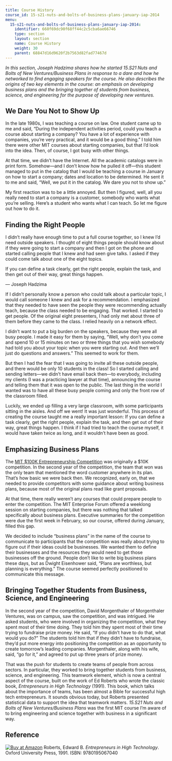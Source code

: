 ```yaml
---
title: Course History
course_id: 15-s21-nuts-and-bolts-of-business-plans-january-iap-2014
menu:
  15-s21-nuts-and-bolts-of-business-plans-january-iap-2014:
    identifier: 660f69dc90f68ff44c2c5cba6ae66746
    type: section
    layout: section
    name: Course History
    weight: 30
    parent: 68847d16d9620f2b7563d82fad77467d
---
```

_In this section, Joseph Hadzima shares how he started 15.S21 Nuts and Bolts of New Ventures/Business Plans in response to a dare and how he networked to find engaging speakers for the course. He also describes the origins of two key elements in the course: an emphasis on developing business plans and the bringing together of students from business, science, and engineering for the purpose of developing new ventures._

We Dare You Not to Show Up
--------------------------

In the late 1980s, I was teaching a course on law. One student came up to me and said, “During the independent activities period, could you teach a course about starting a company? You have a lot of experience with companies, you’re very practical, and it would be a good thing.” I told him there were other MIT courses about starting companies, but that I’d look into the idea. Then, of course, I got busy with other things.

At that time, we didn’t have the Internet. All the academic catalogs were in print form. Somehow—and I don’t know how he pulled it off—this student managed to put in the catalog that I would be teaching a course in January on how to start a company; dates and location to be determined. He sent it to me and said, “Well, we put it in the catalog. We dare you not to show up.”

My first reaction was to be a little annoyed. But then I figured, well, all you really need to start a company is a customer, somebody who wants what you’re selling. Here’s a student who wants what I can teach. So let me figure out how to do it.

Finding the Right People
------------------------

I didn’t really have enough time to put a full course together, so I knew I’d need outside speakers. I thought of eight things people should know about if they were going to start a company and then I got on the phone and started calling people that I knew and had seen give talks. I asked if they could come talk about one of the eight topics.

If you can define a task clearly, get the right people, explain the task, and then get out of their way, great things happen.

— Joseph Hadzima

If I didn’t personally know a person who could talk about a particular topic, I would call someone I knew and ask for a recommendation. I emphasized that they needed to have seen the people they were recommending actually teach, because the class needed to be engaging. That worked. I started to get people. Of the original eight presenters, I had only met about three of them before they came to the class. I relied heavily on a network effect.

I didn’t want to put a big burden on the speakers, because they were all busy people. I made it easy for them by saying, “Well, why don’t you come and spend 10 or 15 minutes on two or three things that you wish somebody had told you about your topic when you were starting out. And then we’ll just do questions and answers.” This seemed to work for them.

But then I had the fear that I was going to invite all these outside people, and there would be only 10 students in the class! So I started calling and sending letters—we didn’t have email back then—to everybody, including my clients (I was a practicing lawyer at that time), announcing the course and telling them that it was open to the public. The last thing in the world I wanted was to have all these busy people coming and only the front row of the classroom filled.

Luckily, we ended up filling a very large classroom, with some participants sitting in the aisles. And off we went! It was just wonderful. This process of creating the course taught me a really important lesson: If you can define a task clearly, get the right people, explain the task, and then get out of their way, great things happen. I think if I had tried to teach the course myself, it would have taken twice as long, and it wouldn’t have been as good.

Emphasizing Business Plans
--------------------------

The [MIT $100K Entrepreneurship Competition](http://www.mit100k.org/#overview) was originally a $10K competition. In the second year of the competition, the team that won was the only team that mentioned the word customer anywhere in its plan. That’s how basic we were back then. We recognized, early on, that we needed to provide competitors with some guidance about writing business plans, because most of the original plans read like grant proposals.

At that time, there really weren’t any courses that could prepare people to enter the competition. The MIT Enterprise Forum offered a weeklong session on starting companies, but there was nothing that talked specifically about business plans. Executive summaries for the competition were due the first week in February, so our course, offered during January, filled this gap.

We decided to include “business plans” in the name of the course to communicate to participants that the competition was really about trying to figure out if their ideas could be businesses. We wanted them to define their businesses and the resources they would need to get those businesses off the ground. People don’t like to write big business plans these days, but as Dwight Eisenhower said, “Plans are worthless, but planning is everything.” The course seemed perfectly positioned to communicate this message.

Bringing Together Students from Business, Science, and Engineering
------------------------------------------------------------------

In the second year of the competition, David Morgenthaler of Morgenthaler Ventures, was on campus, saw the competition, and was intrigued. He asked students, who were involved in organizing the competition, what they spent most of their time doing. They told him they spent most of their time trying to fundraise prize money. He said, “If you didn’t have to do that, what would you do?” The students told him that if they didn’t have to fundraise, they’d put more energy into positioning the competition as an opportunity to create tomorrow’s leading companies. Morgenthaler, along with his wife, said, “go for it,” and agreed to put up three years of prize money.

That was the push for students to create teams of people from across sectors. In particular, they worked to bring together students from business, science, and engineering. This teamwork element, which is now a central aspect of the course, built on the work of Ed Roberts who wrote the classic book, _Entrepreneurs in High Technology_ (1991). This book, which talks about the importance of teams, has been almost a Bible for successful high tech entrepreneurs. It sounds obvious today, but Roberts presented statistical data to support the idea that teamwork matters. _15.S21 Nuts and Bolts of New Ventures/Business Plans_ was the first MIT course I’m aware of to bring engineering and science together with business in a significant way.

Reference
---------

[![Buy at Amazon](/images/a_logo_17.gif)](http://www.amazon.com/exec/obidos/ASIN/0195067045/ref=nosim/mitopencourse-20) Roberts, Edward B. _Entrepreneurs in High Technology_. Oxford University Press, 1991. ISBN: 9780195067040